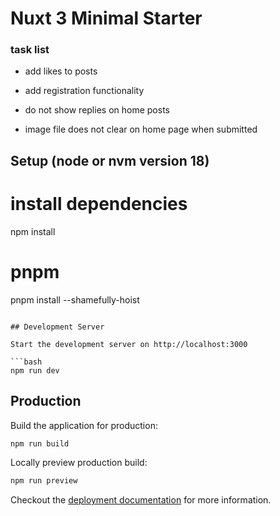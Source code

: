 # Nuxt 3 Minimal Starter

### task list
  
- add likes to posts
  
- add registration functionality 
  
- do not show replies on home posts 

- image file does not clear on home page when submitted

## Setup (node or nvm version 18)

# install dependencies
npm install

# pnpm
pnpm install --shamefully-hoist
```

## Development Server

Start the development server on http://localhost:3000

```bash
npm run dev
```

## Production

Build the application for production:

```bash
npm run build
```

Locally preview production build:

```bash
npm run preview
```

Checkout the [deployment documentation](https://v3.nuxtjs.org/guide/deploy/presets) for more information.
